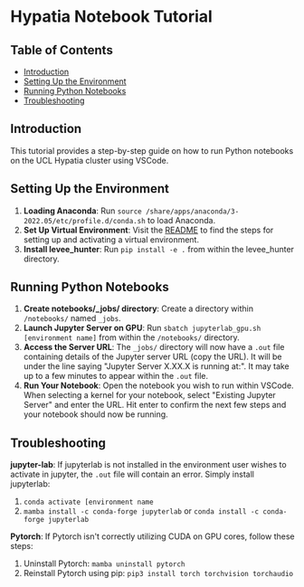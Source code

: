 # Hypatia Notebook Tutorial

## Table of Contents
- [Introduction](#introduction)
- [Setting Up the Environment](#setting-up-the-environment)
- [Running Python Notebooks](#running-python-notebooks)
- [Troubleshooting](#troubleshooting)

## Introduction
This tutorial provides a step-by-step guide on how to run Python notebooks on the UCL Hypatia cluster using VSCode.

## Setting Up the Environment
1. **Loading Anaconda**: Run `source /share/apps/anaconda/3-2022.05/etc/profile.d/conda.sh` to load Anaconda.
2. **Set Up Virtual Environment**: Visit the [README](../README.md) to find the steps for setting up and activating a virtual environment.
3. **Install levee_hunter**: Run `pip install -e .` from within the levee_hunter directory.

## Running Python Notebooks
1. **Create notebooks/_jobs/ directory**: Create a directory within `/notebooks/` named `_jobs`.
2. **Launch Jupyter Server on GPU**: Run `sbatch jupyterlab_gpu.sh [environment name]` from within the `/notebooks/` directory.
3. **Access the Server URL**: The `_jobs/` directory will now have a `.out` file containing details of the Jupyter server URL (copy the URL). It will be under the line saying "Jupyter Server X.XX.X is running at:". It may take up to a few minutes to appear within the `.out` file.
4. **Run Your Notebook**: Open the notebook you wish to run within VSCode. When selecting a kernel for your notebook, select "Existing Jupyter Server" and enter the URL. Hit enter to confirm the next few steps and your notebook should now be running.

## Troubleshooting
**jupyter-lab**: If jupyterlab is not installed in the environment user wishes to activate in jupyter, the `.out` file will contain an error. Simply install jupyterlab:
1. `conda activate [environment name`
2. `mamba install -c conda-forge jupyterlab` or `conda install -c conda-forge jupyterlab`
   
**Pytorch**: If Pytorch isn't correctly utilizing CUDA on GPU cores, follow these steps:
1. Uninstall Pytorch: `mamba uninstall pytorch`
2. Reinstall Pytorch using pip: `pip3 install torch torchvision torchaudio`
